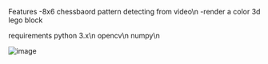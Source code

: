 Features
-8x6 chessbaord pattern detecting from video\n
-render a color 3d lego block

requirements python 3.x\n
opencv\n
numpy\n

![image](https://github.com/user-attachments/assets/ef54b80d-8da8-4b79-9207-dd368e79bd28)
